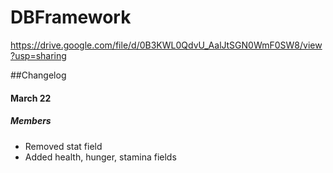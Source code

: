 # DBFramework  

https://drive.google.com/file/d/0B3KWL0QdvU_AalJtSGN0WmF0SW8/view?usp=sharing  

##Changelog
#### March 22  
##### Members
+ Removed stat field
+ Added health, hunger, stamina fields
